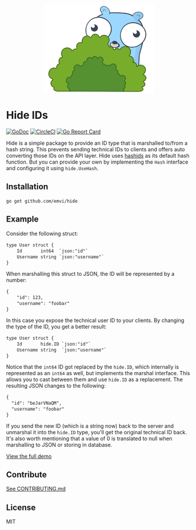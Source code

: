 <p align="center">
    <img src="hidegopher.png" width="300px" />
</p>

# Hide IDs

[![GoDoc](https://godoc.org/github.com/emvi/hide?status.svg)](https://godoc.org/github.com/emvi/hide)
[![CircleCI](https://circleci.com/gh/emvi/hide.svg?style=svg)](https://circleci.com/gh/emvi/hide)
[![Go Report Card](https://goreportcard.com/badge/github.com/emvi/hide)](https://goreportcard.com/report/github.com/emvi/hide)

Hide is a simple package to provide an ID type that is marshalled to/from a hash string.
This prevents sending technical IDs to clients and offers auto converting those IDs on the API layer.
Hide uses [hashids](https://github.com/speps/go-hashids) as its default hash function.
But you can provide your own by implementing the `Hash` interface and configuring it using `hide.UseHash`.

## Installation

```
go get github.com/emvi/hide
```

## Example

Consider the following struct:

```
type User struct {
    Id       int64  `json:"id"`
    Username string `json:"username"`
}
```

When marshalling this struct to JSON, the ID will be represented by a number:

```
{
    "id": 123,
    "username": "foobar"
}
```

In this case you expose the technical user ID to your clients. By changing the type of the ID, you get a better result:

```
type User struct {
    Id       hide.ID `json:"id"`
    Username string  `json:"username"`
}
```

Notice that the `int64` ID got replaced by the `hide.ID`, which internally is represented as an `int64` as well, but implements the marshal interface.
This allows you to cast between them and use `hide.ID` as a replacement. The resulting JSON changes to the following:

```
{
  "id": "beJarVNaQM",
  "username": "foobar"
}
```

If you send the new ID (which is a string now) back to the server and unmarshal it into the `hide.ID` type, you'll get the original technical ID back.
It's also worth mentioning that a value of 0 is translated to null when marshalling to JSON or storing in database.

[View the full demo](https://github.com/emvi/hide-example)

## Contribute

[See CONTRIBUTING.md](CONTRIBUTING.md)

## License

MIT
